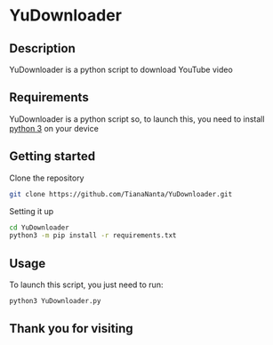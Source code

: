 <h1>YuDownloader</h1>

<h2>Description</h2>
<p>YuDownloader is a python script to download YouTube video</p>

<h2>Requirements</h2>
<p>YuDownloader is a python script so, to launch this, you need to install <a href="https://www.python.org/downloads/">python 3</a> on your device</p>

<h2>Getting started</h2>

Clone the repository
```bash
git clone https://github.com/TianaNanta/YuDownloader.git
```

Setting it up
```bash
cd YuDownloader
python3 -m pip install -r requirements.txt
```
    
<h2>Usage</h2>

To launch this script, you just need to run:
```bash
python3 YuDownloader.py
```

## Thank you for visiting
